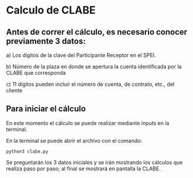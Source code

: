 # Calculo de CLABE

## Antes de correr el cálculo, es necesario conocer previamente 3 datos:
a) Los dígitos de la clave del Participante Receptor en el SPEI.

b) Número de la plaza en donde se apertura la cuenta identificada por la CLABE que corresponda

c) 11 dígitos pueden incluir el número de cuenta, de contrato, etc., del cliente

## Para iniciar el cálculo

En este momento el cálculo se puede realizar mediante inputs en la terminal.

En la terminal se puede abrir el archivo con el comando:
```
python3 clabe.py
```

Se preguntarán los 3 datos iniciales y se irán mostrando los cálculos que realiza paso por paso; al final se mostrará en pantalla la CLABE.